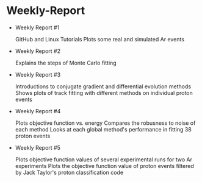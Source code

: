# Weekly-Report
* Weekly Report #1

  GitHub and Linux Tutorials
  Plots some real and simulated Ar events
* Weekly Report #2

  Explains the steps of Monte Carlo fitting
* Weekly Report #3

  Introductions to conjugate gradient and differential evolution methods
  Shows plots of track fitting with different methods on individual proton events
* Weekly Report #4

  Plots objective function vs. energy
  Compares the robusness to noise of each method
  Looks at each global method's performance in fitting 38 proton events
* Weekly Report #5

  Plots objective function values of several experimental runs for two Ar experiments
  Plots the objective function value of proton events filtered by Jack Taylor's proton classification code
